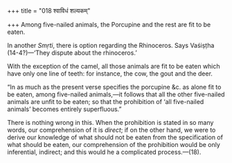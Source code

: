 +++
title = "018 श्वाविधं शल्यकम्"

+++
Among five-nailed animals, the Porcupine and the rest are fit to be
eaten.

In another *Smṛti*, there is option regarding the Rhinoceros. Says
Vaśiṣṭha (14-4?)—‘They dispute about the rhinoceros.’

With the exception of the camel, all those animals are fit to be eaten
which have only one line of teeth: for instance, the cow, the gout and
the deer.

“In as much as the present verse specifies the porcupine &c. as alone
fit to be eaten, among five-nailed animals,—it follows that all the
other five-nailed animals are unfit to be eaten; so that the prohibition
of ‘all five-nailed animals’ becomes entirely superfluous.”

There is nothing wrong in this. When the prohibition is stated in so
many words, our comprehension of it is *direct*; if on the other hand,
we were to derive our knowledge of what should not be eaten from the
specification of what should be eaten, our comprehension of the
prohibition would be only inferential, indirect; and this would he a
complicated process.—(18).


